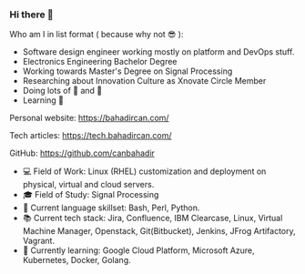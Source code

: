 ### Hi there 👋

Who am I in list format ( because why not 😎 ):
- Software design engineer working mostly on platform and DevOps stuff. 
- Electronics Engineering Bachelor Degree
- Working towards Master's Degree on Signal Processing 
- Researching about Innovation Culture as Xnovate Circle Member
- Doing lots of 🚴 and 🏃 
- Learning 🎸

Personal website: https://bahadircan.com/

Tech articles: https://tech.bahadircan.com/

GitHub: https://github.com/canbahadir


- 💻 Field of Work: Linux (RHEL) customization and deployment on physical, virtual and cloud servers. 
- 🎓 Field of Study: Signal Processing
- 📄 Current language skillset: Bash, Perl, Python.
- 📚 Current tech stack: Jira, Confluence, IBM Clearcase, Linux, Virtual Machine Manager, Openstack, Git(Bitbucket), Jenkins, JFrog Artifactory, Vagrant.
- 🌱 Currently learning: Google Cloud Platform, Microsoft Azure, Kubernetes, Docker, Golang.

<!--
**canbahadir/canbahadir** is a ✨ _special_ ✨ repository because its `README.md` (this file) appears on your GitHub profile.

Here are some ideas to get you started:

- 🔭 I’m currently working on ...
- 🌱 I’m currently learning ...
- 👯 I’m looking to collaborate on ...
- 🤔 I’m looking for help with ...
- 💬 Ask me about ...
- 📫 How to reach me: ...
- 😄 Pronouns: ...
- ⚡ Fun fact: ...
-->
